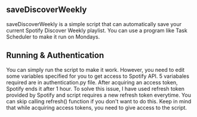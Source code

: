 ## saveDiscoverWeekly

saveDiscoverWeekly is a simple script that can automatically save your current Spotify Discover Weekly playlist. You can use a program like Task Scheduler to make it run on Mondays.

## Running & Authentication

You can simply run the script to make it work. However, you need to edit some variables specified for you to get access to Spotify API.
5 variabales required are in authentication.py file.
After acquiring an access token, Spotify ends it after 1 hour. To solve this issue, I have used refresh token provided by Spotify and script requires a new refresh token everytime. You can skip calling refresh() function if you don't want to do this.
Keep in mind that while acquiring access tokens, you need to give access to the script. 

